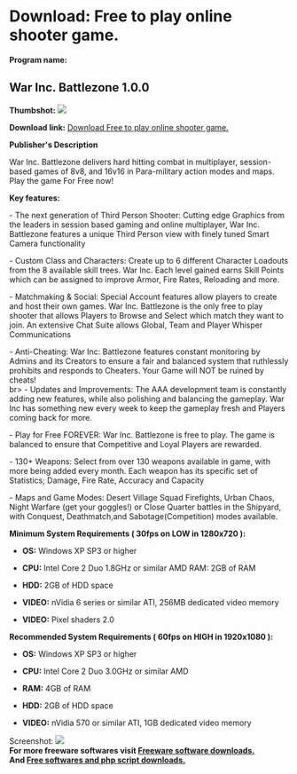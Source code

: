 # Download: Free to play online shooter game.

**Program name:**

## War Inc. Battlezone 1.0.0

  
**Thumbshot:** ![](http://www.freewarefiles.com/screenshot/warinc_md.jpg)   
  
**Download link:** [Download Free to play online shooter game.](http://freesoftwares.boysofts.com/War-Inc-Battlezone_program_74260.html)  
  


**Publisher's Description**  
  


War Inc. Battlezone delivers hard hitting combat in multiplayer, session-based games of 8v8, and 16v16 in Para-military action modes and maps. Play the game For Free now! 

**Key features:**

\- The next generation of Third Person Shooter: Cutting edge Graphics from the leaders in session based gaming and online multiplayer, War Inc. Battlezone features a unique Third Person view with finely tuned Smart Camera functionality   
  
\- Custom Class and Characters: Create up to 6 different Character Loadouts from the 8 available skill trees. War Inc. Each level gained earns Skill Points which can be assigned to improve Armor, Fire Rates, Reloading and more.   
  
\- Matchmaking & Social: Special Account features allow players to create and host their own games. War Inc. Battlezone is the only free to play shooter that allows Players to Browse and Select which match they want to join. An extensive Chat Suite allows Global, Team and Player Whisper Communications   
  
\- Anti-Cheating: War Inc: Battlezone features constant monitoring by Admins and its Creators to ensure a fair and balanced system that ruthlessly prohibits and responds to Cheaters. Your Game will NOT be ruined by cheats!   
br> \- Updates and Improvements: The AAA development team is constantly adding new features, while also polishing and balancing the gameplay. War Inc has something new every week to keep the gameplay fresh and Players coming back for more.   
  
\- Play for Free FOREVER: War Inc. Battlezone is free to play. The game is balanced to ensure that Competitive and Loyal Players are rewarded.   
  
\- 130+ Weapons: Select from over 130 weapons available in game, with more being added every month. Each weapon has its specific set of Statistics; Damage, Fire Rate, Accuracy and Capacity   
  
\- Maps and Game Modes: Desert Village Squad Firefights, Urban Chaos, Night Warfare (get your goggles!) or Close Quarter battles in the Shipyard, with Conquest, Deathmatch,and Sabotage(Competition) modes available. 

**Minimum System Requirements ( 30fps on LOW in 1280x720 ):**

  * **OS:** Windows XP SP3 or higher 
  * **CPU:** Intel Core 2 Duo 1.8GHz or similar AMD RAM: 2GB of RAM   

  * **HDD:** 2GB of HDD space   

  * **VIDEO:** nVidia 6 series or similar ATI, 256MB dedicated video memory   

  * **VIDEO:** Pixel shaders 2.0  


**Recommended System Requirements ( 60fps on HIGH in 1920x1080 ):**

  * **OS:** Windows XP SP3 or higher   

  * **CPU:** Intel Core 2 Duo 3.0GHz or similar AMD   

  * **RAM:** 4GB of RAM   

  * **HDD:** 2GB of HDD space   

  * **VIDEO:** nVidia 570 or similar ATI, 1GB dedicated video memory  


  
  
Screenshot: ![](http://www.freewarefiles.com/screenshot/warinc.jpg)   
**For more freeware softwares visit [Freeware software downloads.](http://freesoftwares.boysofts.com/)**   
**And [Free softwares and php script downloads.](http://www.boysofts.com/)**
